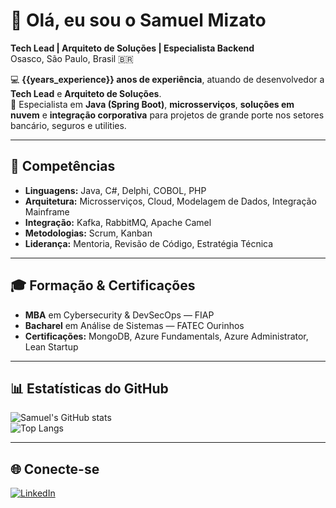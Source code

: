 # 👋 Olá, eu sou o Samuel Mizato  

**Tech Lead | Arquiteto de Soluções | Especialista Backend**  
Osasco, São Paulo, Brasil 🇧🇷  

💻 **{{years_experience}} anos de experiência**, atuando de desenvolvedor a **Tech Lead** e **Arquiteto de Soluções**.  
🚀 Especialista em **Java (Spring Boot)**, **microsserviços**, **soluções em nuvem** e **integração corporativa** para projetos de grande porte nos setores bancário, seguros e utilities.  

---

## 🔧 Competências
- **Linguagens:** Java, C#, Delphi, COBOL, PHP  
- **Arquitetura:** Microsserviços, Cloud, Modelagem de Dados, Integração Mainframe  
- **Integração:** Kafka, RabbitMQ, Apache Camel  
- **Metodologias:** Scrum, Kanban  
- **Liderança:** Mentoria, Revisão de Código, Estratégia Técnica  

---

## 🎓 Formação & Certificações
- **MBA** em Cybersecurity & DevSecOps — FIAP  
- **Bacharel** em Análise de Sistemas — FATEC Ourinhos  
- **Certificações:** MongoDB, Azure Fundamentals, Azure Administrator, Lean Startup  

---

## 📊 Estatísticas do GitHub  
![Samuel's GitHub stats](https://github-readme-stats.vercel.app/api?username=smizato&show_icons=true&theme=dracula)  
![Top Langs](https://github-readme-stats.vercel.app/api/top-langs/?username=smizato&layout=compact&theme=dracula)  

---

## 🌐 Conecte-se
[![LinkedIn](https://img.shields.io/badge/LinkedIn-0077B5?style=for-the-badge&logo=linkedin&logoColor=white)](https://www.linkedin.com/in/samuel-mizato)
